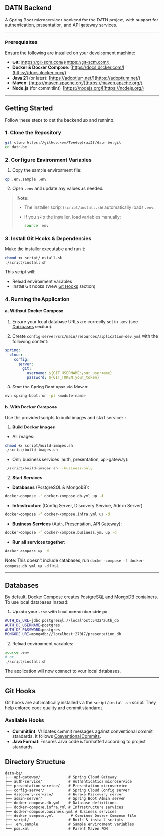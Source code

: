 ## DATN Backend

A Spring Boot microservices backend for the DATN project, with support for authentication, presentation, and API gateway services.

---

### Prerequisites

Ensure the following are installed on your development machine:

- **Git**: [https://git-scm.com/](https://git-scm.com/)
- **Docker & Docker Compose**: [https://docs.docker.com/](https://docs.docker.com/)
- **Java 21** (or later): [https://adoptium.net/](https://adoptium.net/)
- **Maven**: [https://maven.apache.org/](https://maven.apache.org/)
- **Node.js** (for commitlint): [https://nodejs.org/](https://nodejs.org/)

---

## Getting Started

Follow these steps to get the backend up and running.

### 1. Clone the Repository

```bash
git clone https://github.com/Tondeptrai23/datn-be.git
cd datn-be
```

### 2. Configure Environment Variables

1. Copy the sample environment file:

```bash
cp .env.sample .env
```

2. Open `.env` and update any values as needed.

> **Note:**
>
> - The installer script (`script/install.sh`) automatically loads `.env`.
> - If you skip the installer, load variables manually:
>
>   ```bash
>   source .env
>   ```

### 3. Install Git Hooks & Dependencies

Make the installer executable and run it:

```bash
chmod +x script/install.sh
./script/install.sh
```

This script will:

- Reload environment variables
- Install Git hooks (View [Git Hooks](#git-hooks) section)

### 4. Running the Application

#### a. Without Docker Compose

1. Ensure your local database URLs are correctly set in `.env` (see [Databases](#databases) section).

2. Create `config-server/src/main/resources/application-dev.yml` with the following content:

```yaml
spring:
  cloud:
    config:
      server:
        git:
          username: ${GIT_USERNAME:your_username}
          password: ${GIT_TOKEN:your_token}
```

3. Start the Spring Boot apps via Maven:

```bash
mvn spring-boot:run -pl <module-name>
```

#### b. With Docker Compose

Use the provided scripts to build images and start services :

1. **Build Docker Images**

- All images:

```bash
chmod +x script/build-images.sh
./script/build-images.sh
```

- Only business services (auth, presentation, api-gateway):

```bash
./script/build-images.sh --business-only
```

2. **Start Services**

- **Databases** (PostgreSQL & MongoDB):

```bash
docker-compose -f docker-compose.db.yml up -d
```

- **Infrastructure** (Config Server, Discovery Service, Admin Server):

```bash
docker-compose -f docker-compose.infra.yml up -d
```

- **Business Services** (Auth, Presentation, API Gateway):

```bash
docker-compose -f docker-compose.business.yml up -d
```

- **Run all services together**:

```bash
docker-compose up -d
```

Note: This doesn't include databases; run `docker-compose -f docker-compose.db.yml up -d` first.

---

## Databases

By default, Docker Compose creates PostgreSQL and MongoDB containers. To use local databases instead:

1. Update your `.env` with local connection strings:

```bash
AUTH_DB_URL=jdbc:postgresql://localhost:5432/auth_db
AUTH_DB_USERNAME=postgres
AUTH_DB_PASSWORD=postgres
MONGODB_URI=mongodb://localhost:27017/presentation_db
```

2. Reload environment variables:

```bash
source .env
# or
./script/install.sh
```

The application will now connect to your local databases.

---

## Git Hooks

Git hooks are automatically installed via the `script/install.sh` script. They help enforce code quality and commit standards.

### Available Hooks

- **Commitlint**: Validates commit messages against conventional commit standards. It follows [Conventional Commits](https://www.conventionalcommits.org/en/v1.0.0/).
- **Java Format**: Ensures Java code is formatted according to project standards.

## Directory Structure

```text
datn-be/
├── api-gateway/             # Spring Cloud Gateway
├── auth-service/            # Authentication microservice
├── presentation-service/    # Presentation microservice
├── config-server/           # Spring Cloud Config server
├── discovery-service/       # Eureka Discovery server
├── admin-server/            # Spring Boot Admin server
├── docker-compose.db.yml    # Database definitions
├── docker-compose.infra.yml # Infrastructure services
├── docker-compose.business.yml # Business services
├── docker-compose.yml        # Combined Docker Compose file
├── script/                  # Build & install scripts
├── .env.sample              # Sample environment variables
└── pom.xml                  # Parent Maven POM
```
